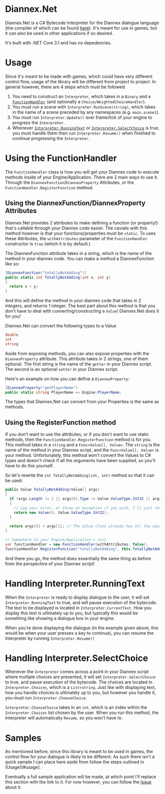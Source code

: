 # Diannex.Net
Diannex.Net is a C# Bytecode Interpreter for the Diannex dialogue language (the compiler of which can be found [here](https://github.com/Rupitian/diannex)). It's meant for use in games, but it can also be used in other applications if so desired.

It's built with .NET Core 3.1 and has no depedencies.

# Usage
Since it's meant to be made with games, which could have very different control flow, usage of the library will be different from project to project.
In general however, there are 4 steps which must be followed.
1. You need to construct an `Interpreter`, which takes in a `Binary` and a [`FunctionHandler`](#using-the-functionhandler) (and optionally a `Choice/WeightedChoiceHandler`).
2. You must run a scene with `Interpreter.RunScene(string)`, which takes in the name of a scene preceded by any namespaces (e.g. `main.scene1`).
3. You must run `Interpreter.Update()` ever frame/tick of your engine to progress the `Interpreter`.
4. Whenever [`Interpreter.RunningText`](#handling-interpreterrunningtext) or [`Interpreter.SelectChoice`](#handling-interpreterselectchoice) is true, you must handle them then run `Interpreter.Resume()` when finished to continue progressing the `Interpreter`.

# Using the FunctionHandler
The `FunctionHandler` class is how you will get your Diannex code to execute methods inside of your Engine/Application. There are 2 main ways to use it.
Through the `DiannexFunction`/`DiannexProperty` Attributes, or the `FunctionHandler.RegisterFunction` method.

## Using the DiannexFunction/DiannexProperty Attributes
Diannex.Net provides 2 attributes to make defining a function (or property!) that's callable through your Diannex code easier.
The caviate with this method however is that your functions/properties must be `static`.
To uses these Attributes, the `withAttributes` parameter of the `FunctionHandler` constructor is `true` (which it is by default.)

The DiannexFunction attribute takes in a string, which is the name of the method in your diannex code.
You can make a method a DiannexFunction like so:
```cs
[DiannexFunction("totallyNotAdding")]
public static int TotallyNotAdding(int x, int y)
{
  return x + y;
}
```
And this will define the method in your diannex code that takes in 2 integers, and returns 1 integer.
The best part about this method is that you don't have to deal with converting/constructing a `Value`! Diannex.Net does it for you!

Diannex.Net can convert the following types to a Value
```cs
double
int
string
```

Aside from exposing methods, you can also expose properties with the `DiannexProperty` attribute.
This attribute takes in 2 strings, one of them optional. The first string is the name of the `getter` in your Diannex script. The second is an optional `setter` in your Diannex script.

Here's an example on how you can define a `DiannexProperty`:
```cs
[DiannexProperty("getPlayerName")
public static string PlayerName => Engine.PlayerName;
```
The types that Diannex.Net can convert from your Properties is the same as methods.

## Using the RegisterFunction method
If you don't want to use the attributes, or if you don't want to use static methods, then the `FunctionHandler.RegisterFunction` method is for you. This method takes in a `string` and a `Func<Value[], Value>`.
The `string` is the name of the method in your Diannex script, and the `Func<Value[], Value>` is your method.
Unfortunately, this method won't convert the Values to C# types and doesn't check if all the arguments have been supplied, so you'll have to do this yourself.

So let's rewrite the `int TotallyNotAdding(int, int)` method so that it can be used:
```cs
public Value TotallyNotAdding(Value[] args)
{
  if (args.Length != 2 || args[0].Type != Value.ValueType.Int32 || args[1].Type != Value.ValueType.Int32)
  {
    // Log your error, or throw an exception if you wish, I'll just return 0.
    return new Value(0, Value.ValueType.Int32);
  }
  
  return args[0] + args[1]; // The Value class already has all the operators built in!
}

// Somewhere in your Engine/Application's init
var functionHandler = new FunctionHandler(withAttributes: false);
functionHandler.RegisterFunction("totallyNotAdding", this.TotallyNotAdding);
```
And there you go, the method does essentially the same thing as before from the perspective of your Diannex script!

# Handling Interpreter.RunningText
When the `Interpreter` is ready to display dialogue to the user, it will set `Interpreter.RunningText` to true, and will pause execution of the bytecode. 
The text to be displayed is located in `Interpreter.CurrentText`.
How you display this text is ultimately up to you, but typically this would be something like showing a dialogue box in your engine.

When you're done displaying the dialogue (in the example given above, this would be when your user presses a key to continue), you can resume the Interpreter by running `Interpreter.Resume()`

# Handling Interpreter.SelectChoice
Whenever the `Interpreter` comes across a point in your Diannex script where multiple choices are presented, it will set `Interpreter.SelectChoice` to true, and pause execution of the bytecode.
The choices are located in `Interpreter.Choices`, which is a `List<string`.
Just like with displaying text, how you handle choices is ultimately up to you, but however you handle it, you must run `Interpreter.ChooseChoice`.

`Interpreter.ChooseChoice` takes in an `int`, which is an index within the `Interpreter.Choices` list chosen by the user.
When you run this method, the Interpreter will automatically `Resume`, so you won't have to.

# Samples
As mentioned before, since this library is meant to be used in games, the control flow for your dialogue is likely to be different.
As such there isn't a quick sample I can place here aside from follow the steps outlined in (Usage)[#usage].

Eventually a full sample application will be made, at which point I'll replace this section with the link to it.
For now however, you can follow the [Issue](https://github.com/Rupitian/Diannex.Net/issues/1) about it.
